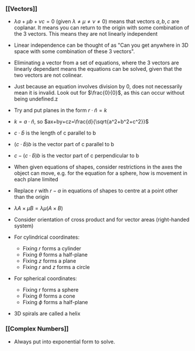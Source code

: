 ### [[Vectors]]
- $\lambda a + \mu b + \nu c=0$ (given $\lambda \neq\mu\neq\nu\neq0$) means that vectors $a,b,c$ are coplanar. It means you can return to the origin with some combination of the 3 vectors. This means they are not linearly independent
- Linear independence can be thought of as "Can you get anywhere in 3D space with some combination of these 3 vectors".
- Eliminating a vector from a set of equations, where the 3 vectors are linearly dependant means the equations can be solved, given that the two vectors are not colinear.
- Just because an equation involves division by 0, does not necessarily mean it is invalid. Look out for $\frac{0}{0}$, as this can occur without being undefined.z

- Try and put planes in the form $r\cdot\hat{n}=k$
- $k=a\cdot \hat{n}$, so $ax+by+cz=\frac{d}{\sqrt{a^2+b^2+c^2}}$
- $c\cdot\hat{b}$ is the length of c parallel to b
- $(c\cdot\hat{b})b$ is the vector part of c parallel to b
- $c-(c\cdot \hat{b})b$ is the vector part of c perpendicular to b
- When given equations of shapes, consider restrictions in the axes the object can move, e.g. for the equation for a sphere, how is movement in each plane limited
- Replace $r$ with $r-a$ in equations of shapes to centre at a point other than the origin

- $\lambda A\times \mu B= \lambda \mu (A\times B)$ 
- Consider orientation of cross product and for vector areas (right-handed system)
- For cylindrical coordinates:
	- Fixing $r$ forms a cylinder
	- Fixing $\theta$ forms a half-plane
	- Fixing $z$ forms a plane
	- Fixing $r$ and $z$ forms a circle
- For spherical coordinates:
	- Fixing r forms a sphere
	- Fixing $\theta$ forms a cone
	- Fixing $\phi$ forms a half-plane
- 3D spirals are called a helix

### [[Complex Numbers]]
- Always put into exponential form to solve.